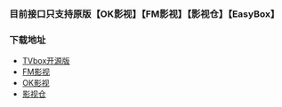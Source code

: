 ###  目前接口只支持原版【OK影视】【FM影视】【影视仓】【EasyBox】

###  下载地址
 - [TVbox开源版](https://wws.lanzouv.com/b03j4ulyh#999)    
 - [FM影视](https://wwyi.lanzoub.com/b007tfwlgh#999) 
 - [OK影视](https://wwyi.lanzoub.com/b007tfwnkd#999) 
 - [影视仓](https://wwyi.lanzoub.com/b007tfwr5c#999) 
